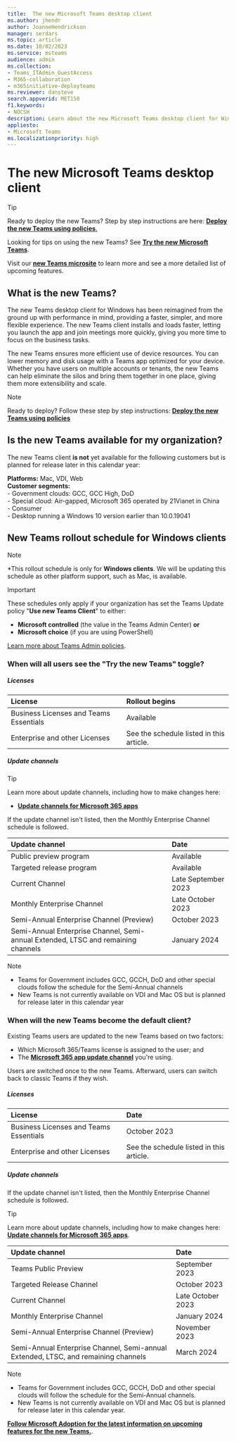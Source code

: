 ```yaml
---
title:  The new Microsoft Teams desktop client
ms.author: jhendr
author: JoanneHendrickson
manager: serdars
ms.topic: article
ms.date: 10/02/2023
ms.service: msteams
audience: admin
ms.collection: 
- Teams_ITAdmin_GuestAccess
- M365-collaboration
- m365initiative-deployteams
ms.reviewer: dansteve
search.appverid: MET150
f1.keywords:
- NOCSH
description: Learn about the new Microsoft Teams desktop client for Windows. Try out new features and provide feedback.
appliesto: 
- Microsoft Teams
ms.localizationpriority: high
---
```


# The new Microsoft Teams desktop client 

> [!TIP]
>Ready to deploy the new Teams? Step by step instructions are here: [**Deploy the new Teams using policies**.](/microsoftteams/new-teams-deploy-using-policies?tabs=teams-admin-center#set-the-policies-to-deploy-the-new-teams-client)
>
>Looking for tips on using the new Teams? See [**Try the new Microsoft Teams**](/office/try-the-new-microsoft-teams-2d4a0c96-fa52-43f8-a006-4bfbc62cf6c5).
>
>Visit our **[new Teams microsite](https://aka.ms/newTeams)** to learn more and see a more detailed list of upcoming features.

## What is the new Teams?

The new Teams desktop client for Windows has been reimagined from the ground up with performance in mind, providing a faster, simpler, and more flexible experience. The new Teams client installs and loads faster, letting you launch the app and join meetings more quickly, giving you more time to focus on the business tasks. 

The new Teams ensures more efficient use of device resources. You can lower memory and disk usage with a Teams app optimized for your device. Whether you have users on multiple accounts or tenants, the new Teams can help eliminate the silos and bring them together in one place, giving them more extensibility and scale.

>[!Note]
>Ready to deploy?  Follow these step by step instructions: [**Deploy the new Teams using policies**](/microsoftteams/new-teams-deploy-using-policies?tabs=teams-admin-center#set-the-policies-to-deploy-the-new-teams-client)

## Is the new Teams available for my organization?

The new Teams client **is not** yet available for the following customers but is planned for release later in this calendar year:

**Platforms:**  Mac, VDI, Web</br>
**Customer segments:**  </br>- Government clouds: GCC, GCC High, DoD</br>- Special cloud: Air-gapped, Microsoft 365 operated by 21Vianet in China </br>- Consumer</br>- Desktop running a Windows 10 version earlier than 10.0.19041


## New Teams rollout schedule for Windows clients

>[!Note]
>*This rollout schedule is only for **Windows clients**. We will be updating this schedule as other platform support, such as Mac, is available.
 
>[!Important]
>These schedules only apply if your organization has set the Teams Update policy "**Use new Teams Client**" to either:
>- **Microsoft controlled** (the value in the Teams Admin Center)  **or**
>- **Microsoft choice** (if you are using PowerShell) 
>
>[Learn more about Teams Admin policies](/microsoftteams/manage-teams-with-policies).

### When will all users see the "Try the new Teams" toggle?

##### Licenses

|License|Rollout begins|
|:-----|:-----|
|Business Licenses and Teams Essentials|Available|
|Enterprise and other Licenses|See the schedule listed in this article.|

##### Update channels

>[!Tip]
>Learn more about update channels, including how to make changes here:
> - [**Update channels for Microsoft 365 apps**](/deployoffice/updates/overview-update-channels)

If the update channel isn't listed, then the Monthly Enterprise Channel schedule is followed.

|Update channel|Date|
|:-----|:-----|
|Public preview program|Available|
|Targeted release program|Available|
|Current Channel|Late September 2023|
|Monthly Enterprise Channel|Late October 2023|
|Semi-Annual Enterprise Channel (Preview)|October 2023|
|Semi-Annual Enterprise Channel, Semi-annual Extended, LTSC and remaining channels|January 2024|

>[!Note]
>- Teams for Government includes GCC, GCCH, DoD and other special clouds follow the schedule for the Semi-Annual channels
>- New Teams is not currently available on VDI and Mac OS but is planned for release later in this calendar year

### When will the new Teams become the default client?

Existing Teams users are updated to the new Teams based on two factors:</br>
- Which Microsoft 365/Teams license is assigned to the user; and 
- The [**Microsoft 365 app update channel**](/deployoffice/updates/overview-update-channels) you're using. 

Users are switched once to the new Teams. Afterward, users can switch back to classic Teams if they wish.

##### Licenses

|License|Date|
|:-----|:-----|
|Business Licenses and Teams Essentials|October 2023|
|Enterprise and other Licenses|See the schedule listed in this article.|

##### Update channels

If the update channel isn't listed, then the Monthly Enterprise Channel schedule is followed.

>[!Tip]
>Learn more about update channels, including how to make changes here: [**Update channels for Microsoft 365 apps**](/deployoffice/updates/overview-update-channels).

|Update channel|Date|
|:-----|:-----|
|Teams Public Preview|September 2023|
|Targeted Release Channel|October 2023|
|Current Channel|Late October 2023|
|Monthly Enterprise Channel|January 2024|
|Semi-Annual Enterprise Channel (Preview)|November 2023|
|Semi-Annual Enterprise Channel, Semi-annual Extended, LTSC, and remaining channels|March 2024|

>[!Note]
>- Teams for Government includes GCC, GCCH, DoD and other special clouds will follow the schedule for the Semi-Annual channels.
>- New Teams is not currently available on VDI and Mac OS but is planned for release later in this calendar year.

[**Follow Microsoft Adoption for the latest information on upcoming features for the new Teams.**](https://aka.ms/newTeams).
